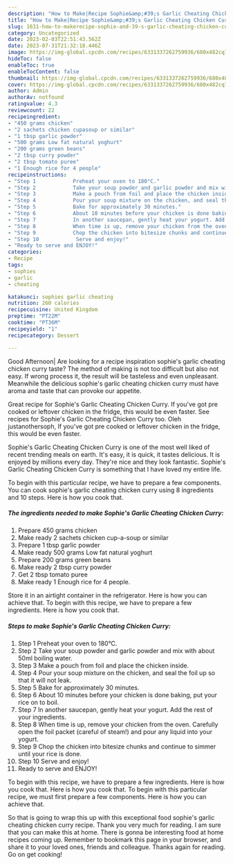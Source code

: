 ```yaml
---
description: "How to Make|Recipe Sophie&amp;#39;s Garlic Cheating Chicken Curry {That is Simple"
title: "How to Make|Recipe Sophie&amp;#39;s Garlic Cheating Chicken Curry {That is Simple"
slug: 1631-how-to-makerecipe-sophie-and-39-s-garlic-cheating-chicken-curry-that-is-simple
category: Uncategorized
date: 2023-02-03T22:51:43.562Z
date: 2023-07-31T21:32:18.446Z
image: https://img-global.cpcdn.com/recipes/6331337262759936/680x482cq70/sophies-garlic-cheating-chicken-curry-recipe-main-photo.jpg
hideToc: false
enableToc: true
enableTocContent: false
thumbnail: https://img-global.cpcdn.com/recipes/6331337262759936/680x482cq70/sophies-garlic-cheating-chicken-curry-recipe-main-photo.jpg
cover: https://img-global.cpcdn.com/recipes/6331337262759936/680x482cq70/sophies-garlic-cheating-chicken-curry-recipe-main-photo.jpg
author: Admin
authorAv: notfound
ratingvalue: 4.3
reviewcount: 22
recipeingredient:
- "450 grams chicken"
- "2 sachets chicken cupasoup or similar"
- "1 tbsp garlic powder"
- "500 grams Low fat natural yoghurt"
- "200 grams green beans"
- "2 tbsp curry powder"
- "2 tbsp tomato puree"
- "1 Enough rice for 4 people"
recipeinstructions:
- "Step 1            Preheat your oven to 180°C."
- "Step 2            Take your soup powder and garlic powder and mix with about 50ml boiling water."
- "Step 3            Make a pouch from foil and place the chicken inside."
- "Step 4            Pour your soup mixture on the chicken, and seal the foil up so that it will not leak."
- "Step 5            Bake for approximately 30 minutes."
- "Step 6            About 10 minutes before your chicken is done baking, put your rice on to boil."
- "Step 7            In another saucepan, gently heat your yogurt. Add the rest of your ingredients."
- "Step 8            When time is up, remove your chicken from the oven. Carefully open the foil packet (careful of steam!) and pour any liquid into your yogurt."
- "Step 9            Chop the chicken into bitesize chunks and continue to simmer until your rice is done."
- "Step 10            Serve and enjoy!"
- "Ready to serve and ENJOY!"
categories:
- Recipe
tags:
- sophies
- garlic
- cheating

katakunci: sophies garlic cheating 
nutrition: 260 calories
recipecuisine: United Kingdom
preptime: "PT22M"
cooktime: "PT36M"
recipeyield: "1"
recipecategory: Dessert

---
```



Good Afternoon| Are looking for a recipe inspiration sophie&#39;s garlic cheating chicken curry taste? The method of making is not too difficult but also not easy. If wrong process it, the result will be tasteless and even unpleasant. Meanwhile the delicious sophie&#39;s garlic cheating chicken curry must have aroma and taste that can provoke our appetite.





Great recipe for Sophie&#39;s Garlic Cheating Chicken Curry. If you&#39;ve got pre cooked or leftover chicken in the fridge, this would be even faster. See recipes for Sophie&#39;s Garlic Cheating Chicken Curry too. Oleh justanothersoph, If you&#39;ve got pre cooked or leftover chicken in the fridge, this would be even faster.

Sophie&#39;s Garlic Cheating Chicken Curry is one of the most well liked of recent trending meals on earth. It's easy, it is quick, it tastes delicious. It is enjoyed by millions every day. They're nice and they look fantastic. Sophie&#39;s Garlic Cheating Chicken Curry is something that I have loved my entire life.


To begin with this particular recipe, we have to prepare a few components. You can cook sophie&#39;s garlic cheating chicken curry using 8 ingredients and 10 steps. Here is how you cook that.

<!--inarticleads1-->

##### The ingredients needed to make Sophie&#39;s Garlic Cheating Chicken Curry:

1. Prepare 450 grams chicken
1. Make ready 2 sachets chicken cup-a-soup or similar
1. Prepare 1 tbsp garlic powder
1. Make ready 500 grams Low fat natural yoghurt
1. Prepare 200 grams green beans
1. Make ready 2 tbsp curry powder
1. Get 2 tbsp tomato puree
1. Make ready 1 Enough rice for 4 people.


Store it in an airtight container in the refrigerator. Here is how you can achieve that. To begin with this recipe, we have to prepare a few ingredients. Here is how you cook that. 

<!--inarticleads2-->

##### Steps to make Sophie&#39;s Garlic Cheating Chicken Curry:

1. Step 1            Preheat your oven to 180°C.
1. Step 2            Take your soup powder and garlic powder and mix with about 50ml boiling water.
1. Step 3            Make a pouch from foil and place the chicken inside.
1. Step 4            Pour your soup mixture on the chicken, and seal the foil up so that it will not leak.
1. Step 5            Bake for approximately 30 minutes.
1. Step 6            About 10 minutes before your chicken is done baking, put your rice on to boil.
1. Step 7            In another saucepan, gently heat your yogurt. Add the rest of your ingredients.
1. Step 8            When time is up, remove your chicken from the oven. Carefully open the foil packet (careful of steam!) and pour any liquid into your yogurt.
1. Step 9            Chop the chicken into bitesize chunks and continue to simmer until your rice is done.
1. Step 10            Serve and enjoy!
1. Ready to serve and ENJOY!

To begin with this recipe, we have to prepare a few ingredients. Here is how you cook that. Here is how you cook that. To begin with this particular recipe, we must first prepare a few components. Here is how you can achieve that. 

So that is going to wrap this up with this exceptional food sophie&#39;s garlic cheating chicken curry recipe. Thank you very much for reading. I am sure that you can make this at home. There is gonna be interesting food at home recipes coming up. Remember to bookmark this page in your browser, and share it to your loved ones, friends and colleague. Thanks again for reading. Go on get cooking!
